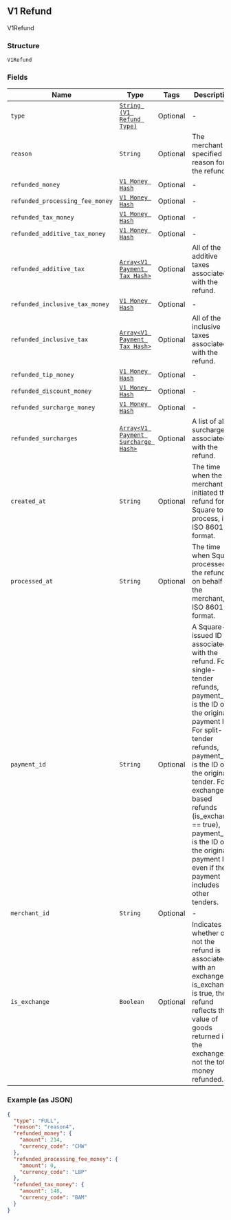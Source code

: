 ## V1 Refund

V1Refund

### Structure

`V1Refund`

### Fields

| Name | Type | Tags | Description |
|  --- | --- | --- | --- |
| `type` | [`String (V1 Refund Type)`](/doc/models/v1-refund-type.md) | Optional | - |
| `reason` | `String` | Optional | The merchant-specified reason for the refund. |
| `refunded_money` | [`V1 Money Hash`](/doc/models/v1-money.md) | Optional | - |
| `refunded_processing_fee_money` | [`V1 Money Hash`](/doc/models/v1-money.md) | Optional | - |
| `refunded_tax_money` | [`V1 Money Hash`](/doc/models/v1-money.md) | Optional | - |
| `refunded_additive_tax_money` | [`V1 Money Hash`](/doc/models/v1-money.md) | Optional | - |
| `refunded_additive_tax` | [`Array<V1 Payment Tax Hash>`](/doc/models/v1-payment-tax.md) | Optional | All of the additive taxes associated with the refund. |
| `refunded_inclusive_tax_money` | [`V1 Money Hash`](/doc/models/v1-money.md) | Optional | - |
| `refunded_inclusive_tax` | [`Array<V1 Payment Tax Hash>`](/doc/models/v1-payment-tax.md) | Optional | All of the inclusive taxes associated with the refund. |
| `refunded_tip_money` | [`V1 Money Hash`](/doc/models/v1-money.md) | Optional | - |
| `refunded_discount_money` | [`V1 Money Hash`](/doc/models/v1-money.md) | Optional | - |
| `refunded_surcharge_money` | [`V1 Money Hash`](/doc/models/v1-money.md) | Optional | - |
| `refunded_surcharges` | [`Array<V1 Payment Surcharge Hash>`](/doc/models/v1-payment-surcharge.md) | Optional | A list of all surcharges associated with the refund. |
| `created_at` | `String` | Optional | The time when the merchant initiated the refund for Square to process, in ISO 8601 format. |
| `processed_at` | `String` | Optional | The time when Square processed the refund on behalf of the merchant, in ISO 8601 format. |
| `payment_id` | `String` | Optional | A Square-issued ID associated with the refund. For single-tender refunds, payment_id is the ID of the original payment ID. For split-tender refunds, payment_id is the ID of the original tender. For exchange-based refunds (is_exchange == true), payment_id is the ID of the original payment ID even if the payment includes other tenders. |
| `merchant_id` | `String` | Optional | - |
| `is_exchange` | `Boolean` | Optional | Indicates whether or not the refund is associated with an exchange. If is_exchange is true, the refund reflects the value of goods returned in the exchange not the total money refunded. |

### Example (as JSON)

```json
{
  "type": "FULL",
  "reason": "reason4",
  "refunded_money": {
    "amount": 214,
    "currency_code": "CHW"
  },
  "refunded_processing_fee_money": {
    "amount": 0,
    "currency_code": "LBP"
  },
  "refunded_tax_money": {
    "amount": 148,
    "currency_code": "BAM"
  }
}
```

